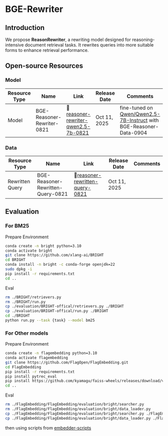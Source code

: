 # BGE-Rewriter

## Introduction

We propose **ReasonRewriter**, a rewriting model designed for reasoning-intensive document retrieval tasks. It rewrites queries into more suitable forms to enhance retrieval performance.

## Open-source Resources

### Model

| Resource Type | Name                       | Link                                                         | Release Date | Comments                                                     |
| ------------- | -------------------------- | ------------------------------------------------------------ | ------------ | ------------------------------------------------------------ |
| Model         | BGE-Reasoner-Rewriter-0821 | 🤗[reasoner-rewriter-qwen2.5-7b-0821](https://huggingface.co/cfli/reasoner-rewriter-qwen2.5-7b-0821) | Oct 11, 2025 | fine-tuned on [Qwen/Qwen2.5-7B-Instruct](https://huggingface.co/Qwen/Qwen2.5-7B-Instruct) with BGE-Reasoner-Data-0904 |

### Data

| Resource Type   | Name                              | Link                                                         | Release Date | Comments |
| --------------- | --------------------------------- | ------------------------------------------------------------ | ------------ | -------- |
| Rewritten Query | BGE-Reasoner-Rewritten-Query-0821 | 🤗[reasoner-rewritten-query-0821](https://huggingface.co/datasets/cfli/reasoner-rewritten-query-0821) | Oct 11, 2025 |          |

## Evaluation

### For BM25

Prepare Environment

```bash
conda create -n bright python=3.10
conda activate bright
git clone https://github.com/xlang-ai/BRIGHT
cd BRIGHT
conda install -n bright -c conda-forge openjdk=22
sudo dpkg -i
pip install -r requirements.txt
cd ..
```

Eval

```bash
rm ./BRIGHT/retrievers.py
rm ./BRIGHT/run.py
cp ./evaluation/BRIGHT-offical/retrievers.py ./BRIGHT
cp ./evaluation/BRIGHT-offical/run.py ./BRIGHT
cd ./BRIGHT
python run.py --task {task} --model bm25
```

### For Other models

Prepare Environment

```bash
conda create -n flagembedding python=3.10
conda activate flagembedding
git clone https://github.com/FlagOpen/FlagEmbedding.git
cd FlagEmbedding
pip install -r requirements.txt
pip install pytrec_eval
pip install https://github.com/kyamagu/faiss-wheels/releases/download/v1.7.3/faiss_gpu-1.7.3-cp310-cp310-manylinux_2_17_x86_64.manylinux2014_x86_64.whl
cd ..
```

Eval

```bash
rm ./FlagEmbedding/FlagEmbedding/evaluation/bright/searcher.py
rm ./FlagEmbedding/FlagEmbedding/evaluation/bright/data_loader.py
cp ./FlagEmbedding/FlagEmbedding/evaluation/bright/searcher.py ./FlagEmbedding/FlagEmbedding/evaluation/bright
cp ./FlagEmbedding/FlagEmbedding/evaluation/bright/data_loader.py ./FlagEmbedding/FlagEmbedding/evaluation/bright
```

then using scripts from [embedder-scripts](https://github.com/VectorSpaceLab/agentic-search/tree/main/ReasonEmbed/evaluation_bright/scripts)